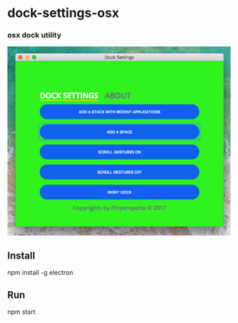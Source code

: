 # dock-settings-osx
### osx dock utility
![Dock Settings GUI](https://github.com/Pinperepette/dock-settings-osx/blob/master/Schermata%202017-11-13%20alle%2021.47.37.png)
## Install
npm install -g electron
## Run
npm start 
